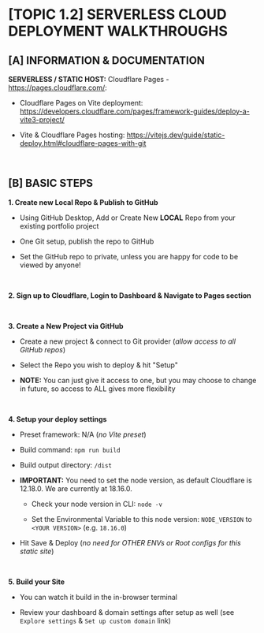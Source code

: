 # [TOPIC 1.2] SERVERLESS CLOUD DEPLOYMENT WALKTHROUGHS

## [A] INFORMATION & DOCUMENTATION

**SERVERLESS / STATIC HOST:** Cloudflare Pages - https://pages.cloudflare.com/:

  - Cloudflare Pages on Vite deployment: https://developers.cloudflare.com/pages/framework-guides/deploy-a-vite3-project/

  - Vite & Cloudflare Pages hosting: https://vitejs.dev/guide/static-deploy.html#cloudflare-pages-with-git

&nbsp;

## [B] BASIC STEPS

**1. Create new Local Repo & Publish to GitHub**

  - Using GitHub Desktop, Add or Create New **LOCAL** Repo from your existing portfolio project

  - One Git setup, publish the repo to GitHub

  - Set the GitHub repo to private, unless you are happy for code to be viewed by anyone!

&nbsp;

**2. Sign up to Cloudflare, Login to Dashboard & Navigate to Pages section**

&nbsp;

**3. Create a New Project via GitHub**

  - Create a new project & connect to Git provider (*allow access to all GitHub repos*)

  - Select the Repo you wish to deploy & hit "Setup"
  
  - **NOTE:** You can just give it access to one, but you may choose to change in future, so access to ALL gives more flexibility

&nbsp;

**4. Setup your deploy settings**

  - Preset framework: N/A (*no Vite preset*)

  - Build command: `npm run build`

  - Build output directory: `/dist`

  - **IMPORTANT:** You need to set the node version, as default Cloudflare is 12.18.0.  We are currently at 18.16.0.  

    - Check your node version in CLI: `node -v`

    - Set the Environmental Variable to this node version: `NODE_VERSION` to `<YOUR VERSION>` (e.g. `18.16.0`)

  - Hit Save & Deploy (*no need for OTHER ENVs or Root configs for this static site*)

&nbsp;

**5. Build your Site**

  - You can watch it build in the in-browser terminal

  - Review your dashboard & domain settings after setup as well (see `Explore settings` & `Set up custom domain` link)